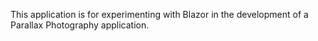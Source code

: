 This application is for experimenting with Blazor in the development of a Parallax Photography application.
